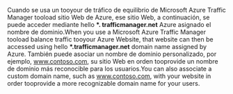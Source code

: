 <span data-ttu-id="fcc0d-101">Cuando se usa un tooyour de tráfico de equilibrio de Microsoft Azure Traffic Manager tooload sitio Web de Azure, ese sitio Web, a continuación, se puede acceder mediante hello  **\*. trafficmanager.net** Azure asignado el nombre de dominio.</span><span class="sxs-lookup"><span data-stu-id="fcc0d-101">When you use a Microsoft Azure Traffic Manager tooload balance traffic tooyour Azure Website, that website can then be accessed using hello **\*.trafficmanager.net** domain name assigned by Azure.</span></span> <span data-ttu-id="fcc0d-102">También puede asociar un nombre de dominio personalizado, por ejemplo, www.contoso.com, su sitio Web en orden tooprovide un nombre de dominio más reconocible para los usuarios.</span><span class="sxs-lookup"><span data-stu-id="fcc0d-102">You can also associate a custom domain name, such as www.contoso.com, with your website in order tooprovide a more recognizable domain name for your users.</span></span>

